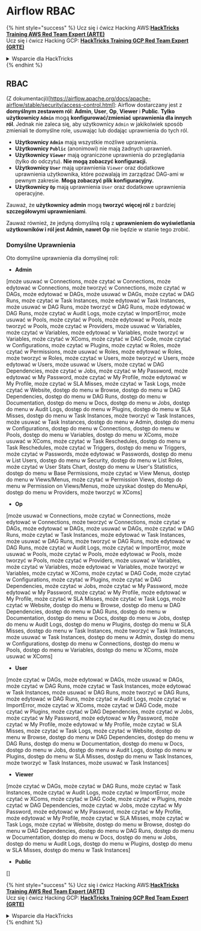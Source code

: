 # Airflow RBAC

{% hint style="success" %}
Ucz się i ćwicz Hacking AWS:<img src="../../.gitbook/assets/image (1).png" alt="" data-size="line">[**HackTricks Training AWS Red Team Expert (ARTE)**](https://training.hacktricks.xyz/courses/arte)<img src="../../.gitbook/assets/image (1).png" alt="" data-size="line">\
Ucz się i ćwicz Hacking GCP: <img src="../../.gitbook/assets/image (2).png" alt="" data-size="line">[**HackTricks Training GCP Red Team Expert (GRTE)**<img src="../../.gitbook/assets/image (2).png" alt="" data-size="line">](https://training.hacktricks.xyz/courses/grte)

<details>

<summary>Wsparcie dla HackTricks</summary>

* Sprawdź [**plany subskrypcyjne**](https://github.com/sponsors/carlospolop)!
* **Dołącz do** 💬 [**grupy Discord**](https://discord.gg/hRep4RUj7f) lub [**grupy telegramowej**](https://t.me/peass) lub **śledź** nas na **Twitterze** 🐦 [**@hacktricks\_live**](https://twitter.com/hacktricks\_live)**.**
* **Podziel się sztuczkami hackingowymi, przesyłając PR-y do** [**HackTricks**](https://github.com/carlospolop/hacktricks) i [**HackTricks Cloud**](https://github.com/carlospolop/hacktricks-cloud) repozytoriów na GitHubie.

</details>
{% endhint %}

## RBAC

(Z dokumentacji)\[https://airflow.apache.org/docs/apache-airflow/stable/security/access-control.html]: Airflow dostarczany jest z **domyślnym zestawem ról**: **Admin**, **User**, **Op**, **Viewer** i **Public**. **Tylko użytkownicy `Admin`** mogą **konfigurować/zmieniać uprawnienia dla innych ról**. Jednak nie zaleca się, aby użytkownicy `Admin` w jakikolwiek sposób zmieniali te domyślne role, usuwając lub dodając uprawnienia do tych ról.

* **Użytkownicy `Admin`** mają wszystkie możliwe uprawnienia.
* **Użytkownicy `Public`** (anonimowi) nie mają żadnych uprawnień.
* **Użytkownicy `Viewer`** mają ograniczone uprawnienia do przeglądania (tylko do odczytu). **Nie mogą zobaczyć konfiguracji.**
* **Użytkownicy `User`** mają uprawnienia `Viewer` oraz dodatkowe uprawnienia użytkownika, które pozwalają im zarządzać DAG-ami w pewnym zakresie. **Mogą zobaczyć plik konfiguracyjny.**
* **Użytkownicy `Op`** mają uprawnienia `User` oraz dodatkowe uprawnienia operacyjne.

Zauważ, że **użytkownicy admin** mogą **tworzyć więcej ról** z bardziej **szczegółowymi uprawnieniami**.

Zauważ również, że jedyną domyślną rolą z **uprawnieniem do wyświetlania użytkowników i ról jest Admin, nawet Op** nie będzie w stanie tego zrobić.

### Domyślne Uprawnienia

Oto domyślne uprawnienia dla domyślnej roli:

* **Admin**

\[może usuwać w Connections, może czytać w Connections, może edytować w Connections, może tworzyć w Connections, może czytać w DAGs, może edytować w DAGs, może usuwać w DAGs, może czytać w DAG Runs, może czytać w Task Instances, może edytować w Task Instances, może usuwać w DAG Runs, może tworzyć w DAG Runs, może edytować w DAG Runs, może czytać w Audit Logs, może czytać w ImportError, może usuwać w Pools, może czytać w Pools, może edytować w Pools, może tworzyć w Pools, może czytać w Providers, może usuwać w Variables, może czytać w Variables, może edytować w Variables, może tworzyć w Variables, może czytać w XComs, może czytać w DAG Code, może czytać w Configurations, może czytać w Plugins, może czytać w Roles, może czytać w Permissions, może usuwać w Roles, może edytować w Roles, może tworzyć w Roles, może czytać w Users, może tworzyć w Users, może edytować w Users, może usuwać w Users, może czytać w DAG Dependencies, może czytać w Jobs, może czytać w My Password, może edytować w My Password, może czytać w My Profile, może edytować w My Profile, może czytać w SLA Misses, może czytać w Task Logs, może czytać w Website, dostęp do menu w Browse, dostęp do menu w DAG Dependencies, dostęp do menu w DAG Runs, dostęp do menu w Documentation, dostęp do menu w Docs, dostęp do menu w Jobs, dostęp do menu w Audit Logs, dostęp do menu w Plugins, dostęp do menu w SLA Misses, dostęp do menu w Task Instances, może tworzyć w Task Instances, może usuwać w Task Instances, dostęp do menu w Admin, dostęp do menu w Configurations, dostęp do menu w Connections, dostęp do menu w Pools, dostęp do menu w Variables, dostęp do menu w XComs, może usuwać w XComs, może czytać w Task Reschedules, dostęp do menu w Task Reschedules, może czytać w Triggers, dostęp do menu w Triggers, może czytać w Passwords, może edytować w Passwords, dostęp do menu w List Users, dostęp do menu w Security, dostęp do menu w List Roles, może czytać w User Stats Chart, dostęp do menu w User's Statistics, dostęp do menu w Base Permissions, może czytać w View Menus, dostęp do menu w Views/Menus, może czytać w Permission Views, dostęp do menu w Permission on Views/Menus, może uzyskać dostęp do MenuApi, dostęp do menu w Providers, może tworzyć w XComs]

* **Op**

\[może usuwać w Connections, może czytać w Connections, może edytować w Connections, może tworzyć w Connections, może czytać w DAGs, może edytować w DAGs, może usuwać w DAGs, może czytać w DAG Runs, może czytać w Task Instances, może edytować w Task Instances, może usuwać w DAG Runs, może tworzyć w DAG Runs, może edytować w DAG Runs, może czytać w Audit Logs, może czytać w ImportError, może usuwać w Pools, może czytać w Pools, może edytować w Pools, może tworzyć w Pools, może czytać w Providers, może usuwać w Variables, może czytać w Variables, może edytować w Variables, może tworzyć w Variables, może czytać w XComs, może czytać w DAG Code, może czytać w Configurations, może czytać w Plugins, może czytać w DAG Dependencies, może czytać w Jobs, może czytać w My Password, może edytować w My Password, może czytać w My Profile, może edytować w My Profile, może czytać w SLA Misses, może czytać w Task Logs, może czytać w Website, dostęp do menu w Browse, dostęp do menu w DAG Dependencies, dostęp do menu w DAG Runs, dostęp do menu w Documentation, dostęp do menu w Docs, dostęp do menu w Jobs, dostęp do menu w Audit Logs, dostęp do menu w Plugins, dostęp do menu w SLA Misses, dostęp do menu w Task Instances, może tworzyć w Task Instances, może usuwać w Task Instances, dostęp do menu w Admin, dostęp do menu w Configurations, dostęp do menu w Connections, dostęp do menu w Pools, dostęp do menu w Variables, dostęp do menu w XComs, może usuwać w XComs]

* **User**

\[może czytać w DAGs, może edytować w DAGs, może usuwać w DAGs, może czytać w DAG Runs, może czytać w Task Instances, może edytować w Task Instances, może usuwać w DAG Runs, może tworzyć w DAG Runs, może edytować w DAG Runs, może czytać w Audit Logs, może czytać w ImportError, może czytać w XComs, może czytać w DAG Code, może czytać w Plugins, może czytać w DAG Dependencies, może czytać w Jobs, może czytać w My Password, może edytować w My Password, może czytać w My Profile, może edytować w My Profile, może czytać w SLA Misses, może czytać w Task Logs, może czytać w Website, dostęp do menu w Browse, dostęp do menu w DAG Dependencies, dostęp do menu w DAG Runs, dostęp do menu w Documentation, dostęp do menu w Docs, dostęp do menu w Jobs, dostęp do menu w Audit Logs, dostęp do menu w Plugins, dostęp do menu w SLA Misses, dostęp do menu w Task Instances, może tworzyć w Task Instances, może usuwać w Task Instances]

* **Viewer**

\[może czytać w DAGs, może czytać w DAG Runs, może czytać w Task Instances, może czytać w Audit Logs, może czytać w ImportError, może czytać w XComs, może czytać w DAG Code, może czytać w Plugins, może czytać w DAG Dependencies, może czytać w Jobs, może czytać w My Password, może edytować w My Password, może czytać w My Profile, może edytować w My Profile, może czytać w SLA Misses, może czytać w Task Logs, może czytać w Website, dostęp do menu w Browse, dostęp do menu w DAG Dependencies, dostęp do menu w DAG Runs, dostęp do menu w Documentation, dostęp do menu w Docs, dostęp do menu w Jobs, dostęp do menu w Audit Logs, dostęp do menu w Plugins, dostęp do menu w SLA Misses, dostęp do menu w Task Instances]

* **Public**

\[]

{% hint style="success" %}
Ucz się i ćwicz Hacking AWS:<img src="../../.gitbook/assets/image (1).png" alt="" data-size="line">[**HackTricks Training AWS Red Team Expert (ARTE)**](https://training.hacktricks.xyz/courses/arte)<img src="../../.gitbook/assets/image (1).png" alt="" data-size="line">\
Ucz się i ćwicz Hacking GCP: <img src="../../.gitbook/assets/image (2).png" alt="" data-size="line">[**HackTricks Training GCP Red Team Expert (GRTE)**<img src="../../.gitbook/assets/image (2).png" alt="" data-size="line">](https://training.hacktricks.xyz/courses/grte)

<details>

<summary>Wsparcie dla HackTricks</summary>

* Sprawdź [**plany subskrypcyjne**](https://github.com/sponsors/carlospolop)!
* **Dołącz do** 💬 [**grupy Discord**](https://discord.gg/hRep4RUj7f) lub [**grupy telegramowej**](https://t.me/peass) lub **śledź** nas na **Twitterze** 🐦 [**@hacktricks\_live**](https://twitter.com/hacktricks\_live)**.**
* **Podziel się sztuczkami hackingowymi, przesyłając PR-y do** [**HackTricks**](https://github.com/carlospolop/hacktricks) i [**HackTricks Cloud**](https://github.com/carlospolop/hacktricks-cloud) repozytoriów na GitHubie.

</details>
{% endhint %}
